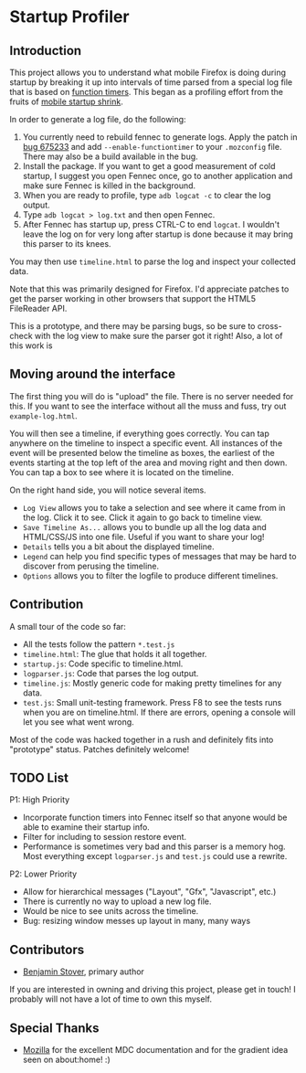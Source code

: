 Startup Profiler
================

Introduction
------------

This project allows you to understand what mobile Firefox is doing during
startup by breaking it up into intervals of time parsed from a special log
file that is based on [function timers][1]. This began as a profiling effort
from the fruits of [mobile startup shrink][1].

In order to generate a log file, do the following:

1. You currently need to rebuild fennec to generate logs. Apply the patch in
   [bug 675233](https://bugzilla.mozilla.org/show_bug.cgi?id=675233) and
   add `--enable-functiontimer` to your `.mozconfig` file. There may also be
   a build available in the bug.
2. Install the package. If you want to get a good measurement of cold startup,
   I suggest you open Fennec once, go to another application and make sure
   Fennec is killed in the background.
3. When you are ready to profile, type `adb logcat -c` to clear the log output.
4. Type `adb logcat > log.txt` and then open Fennec.
5. After Fennec has startup up, press CTRL-C to end `logcat`. I wouldn't leave
   the log on for very long after startup is done because it may bring this
   parser to its knees.

You may then use `timeline.html` to parse the log and inspect your collected
data.

Note that this was primarily designed for Firefox. I'd appreciate patches to
get the parser working in other browsers that support the HTML5 FileReader API.

This is a prototype, and there may be parsing bugs, so be sure to cross-check
with the log view to make sure the parser got it right! Also, a lot of this
work is

Moving around the interface
---------------------------

The first thing you will do is "upload" the file. There is no server needed for
this. If you want to see the interface without all the muss and fuss, try out
`example-log.html`.

You will then see a timeline, if everything goes correctly. You can tap
anywhere on the timeline to inspect a specific event. All instances of the
event will be presented below the timeline as boxes, the earliest of the events
starting at the top left of the area and moving right and then down.  You can
tap a box to see where it is located on the timeline.

On the right hand side, you will notice several items.

* `Log View` allows you to take a selection and see where it came from in the
  log. Click it to see. Click it again to go back to timeline view.
* `Save Timeline As...` allows you to bundle up all the log data and
  HTML/CSS/JS into one file. Useful if you want to share your log!
* `Details` tells you a bit about the displayed timeline.
* `Legend` can help you find specific types of messages that may be hard to
  discover from perusing the timeline.
* `Options` allows you to filter the logfile to produce different timelines.

Contribution
------------

A small tour of the code so far:

* All the tests follow the pattern `*.test.js`
* `timeline.html`: The glue that holds it all together.
* `startup.js`: Code specific to timeline.html.
* `logparser.js`: Code that parses the log output.
* `timeline.js`: Mostly generic code for making pretty timelines for any data.
* `test.js`: Small unit-testing framework. Press F8 to see the tests runs when
  you are on timeline.html. If there are errors, opening a console will let
  you see what went wrong.

Most of the code was hacked together in a rush and definitely fits into
"prototype" status. Patches definitely welcome!

TODO List
---------

P1: High Priority

* Incorporate function timers into Fennec itself so that anyone would be able
  to examine their startup info.
* Filter for including to session restore event.
* Performance is sometimes very bad and this parser is a memory hog. Most
  everything except `logparser.js` and `test.js` could use a rewrite.

P2: Lower Priority

* Allow for hierarchical messages ("Layout", "Gfx", "Javascript", etc.)
* There is currently no way to upload a new log file.
* Would be nice to see units across the timeline.
* Bug: resizing window messes up layout in many, many ways

Contributors
------------

* [Benjamin Stover](http://stechz.com/), primary author

If you are interested in owning and driving this project, please get in touch!
I probably will not have a lot of time to own this myself.

Special Thanks
--------------

* [Mozilla](http://mozilla.org/) for the excellent MDC documentation and for
  the gradient idea seen on about:home! :)


[1]: http://mxr.mozilla.org/mozilla-central/source/xpcom/base/FunctionTimer.h 
[2]: https://wiki.mozilla.org/Firefox/Projects/Mobile_Startup_Shrink
